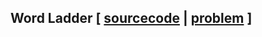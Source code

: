 ## Word Ladder [ [sourcecode](../Word_Ladder.cpp) | [problem](https://oj.leetcode.com/problems/word-ladder/) ]
